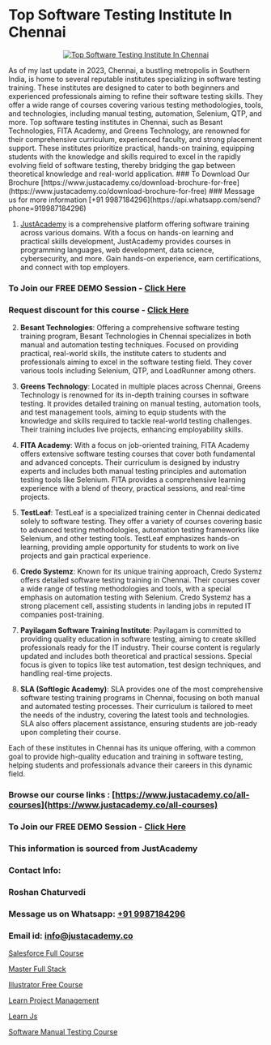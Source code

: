 # Top Software Testing Institute In Chennai

<p align="center">
  <a href="https://justacademy.co/program-detail/software-testing">
    <img src="https://justacademy.co/storage2/program_images/1704700438.webp" alt="Top Software Testing Institute In Chennai">
  </a>
</p>
As of my last update in 2023, Chennai, a bustling metropolis in Southern India, is home to several reputable institutes specializing in software testing training. These institutes are designed to cater to both beginners and experienced professionals aiming to refine their software testing skills. They offer a wide range of courses covering various testing methodologies, tools, and technologies, including manual testing, automation, Selenium, QTP, and more. Top software testing institutes in Chennai, such as Besant Technologies, FITA Academy, and Greens Technology, are renowned for their comprehensive curriculum, experienced faculty, and strong placement support. These institutes prioritize practical, hands-on training, equipping students with the knowledge and skills required to excel in the rapidly evolving field of software testing, thereby bridging the gap between theoretical knowledge and real-world application.
### To Download Our Brochure [https://www.justacademy.co/download-brochure-for-free](https://www.justacademy.co/download-brochure-for-free)
### Message us for more information [+91 9987184296](https://api.whatsapp.com/send?phone=919987184296)

1) [JustAcademy](https://justacademy.co) is a comprehensive platform offering software training across various domains. With a focus on hands-on learning and practical skills development, JustAcademy provides courses in programming languages, web development, data science, cybersecurity, and more. Gain hands-on experience, earn certifications, and connect with top employers.

### To Join our FREE DEMO Session - [Click Here](https://www.justacademy.co/register-for-course-demo/)
### Request discount for this course - [Click Here](https://justacademy.co/contact-us/)

2) **Besant Technologies**: Offering a comprehensive software testing training program, Besant Technologies in Chennai specializes in both manual and automation testing techniques. Focused on providing practical, real-world skills, the institute caters to students and professionals aiming to excel in the software testing field. They cover various tools including Selenium, QTP, and LoadRunner among others.

3) **Greens Technology**: Located in multiple places across Chennai, Greens Technology is renowned for its in-depth training courses in software testing. It provides detailed training on manual testing, automation tools, and test management tools, aiming to equip students with the knowledge and skills required to tackle real-world testing challenges. Their training includes live projects, enhancing employability skills.

4) **FITA Academy**: With a focus on job-oriented training, FITA Academy offers extensive software testing courses that cover both fundamental and advanced concepts. Their curriculum is designed by industry experts and includes both manual testing principles and automation testing tools like Selenium. FITA provides a comprehensive learning experience with a blend of theory, practical sessions, and real-time projects.

5) **TestLeaf**: TestLeaf is a specialized training center in Chennai dedicated solely to software testing. They offer a variety of courses covering basic to advanced testing methodologies, automation testing frameworks like Selenium, and other testing tools. TestLeaf emphasizes hands-on learning, providing ample opportunity for students to work on live projects and gain practical experience.

6) **Credo Systemz**: Known for its unique training approach, Credo Systemz offers detailed software testing training in Chennai. Their courses cover a wide range of testing methodologies and tools, with a special emphasis on automation testing with Selenium. Credo Systemz has a strong placement cell, assisting students in landing jobs in reputed IT companies post-training.

7) **Payilagam Software Training Institute**: Payilagam is committed to providing quality education in software testing, aiming to create skilled professionals ready for the IT industry. Their course content is regularly updated and includes both theoretical and practical sessions. Special focus is given to topics like test automation, test design techniques, and handling real-time projects.

8) **SLA (Softlogic Academy)**: SLA provides one of the most comprehensive software testing training programs in Chennai, focusing on both manual and automated testing processes. Their curriculum is tailored to meet the needs of the industry, covering the latest tools and technologies. SLA also offers placement assistance, ensuring students are job-ready upon completing their course.

Each of these institutes in Chennai has its unique offering, with a common goal to provide high-quality education and training in software testing, helping students and professionals advance their careers in this dynamic field.

### Browse our course links : [https://www.justacademy.co/all-courses](https://www.justacademy.co/all-courses) 
### To Join our FREE DEMO Session - [Click Here](https://www.justacademy.co/register-for-course-demo)


### This information is sourced from JustAcademy
### Contact Info:
### Roshan Chaturvedi
### Message us on Whatsapp: [+91 9987184296](https://api.whatsapp.com/send?phone=919987184296)
### Email id: [info@justacademy.co](mailto:info@justacademy.co)
                
[Salesforce Full Course](https://www.linkedin.com/pulse/salesforce-full-course-justacademy-delhi-74s0c?trackingId=mYHAzMY9btYbkXUZLG%2Fqlw%3D%3D&lipi=urn%3Ali%3Apage%3Ad_flagship3_company_admin%3BhdjIu54YRU6uEj%2BNOpsrpA%3D%3D)

[Master Full Stack](https://www.linkedin.com/pulse/master-full-stack-justacademy-chandigarh-xwgmc/)

[Illustrator Free Course](https://medium.com/@akanshapatil/illustrator-free-course-3abc168bfd57)

[Learn Project Management](https://medium.com/@mahi3106/learn-project-management-c5d5164b0cb6)

[Learn Js](https://justacademyin.github.io/Articles/Learn-Js)

[Software Manual Testing Course](https://justacademyin.github.io/justacademy/software-manual-testing-course)

